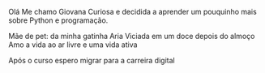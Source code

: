 Olá 
Me chamo Giovana
Curiosa e decidida a aprender um pouquinho mais sobre Python e programação.

Mãe de pet: da minha gatinha Aria
Viciada em um doce depois do almoço 
Amo a vida ao ar livre e uma vida ativa

Após o curso espero migrar para a carreira digital

